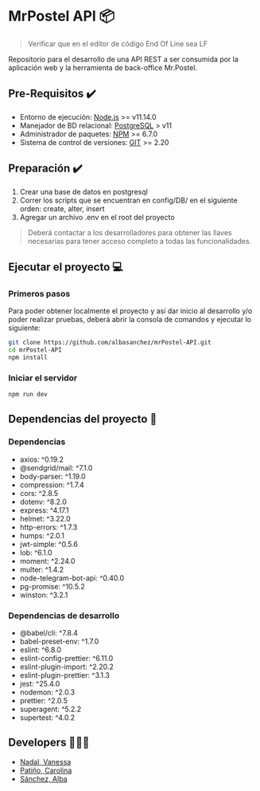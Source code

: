 # MrPostel API 📦

> Verificar que en el editor de código End Of Line sea LF

Repositorio para el desarrollo de una API REST a ser consumida por la aplicación web y la herramienta de back-office Mr.Postel.

## Pre-Requisitos ✔️

- Entorno de ejecución: [Node.js](https://nodejs.org/es/) >= v11.14.0
- Manejador de BD relacional: [PostgreSQL](https://www.postgresql.org/) > v11
- Administrador de paquetes: [NPM](https://www.npmjs.com/) >= 6.7.0
- Sistema de control de versiones: [GIT](https://git-scm.com/) >= 2.20

## Preparación ✔️

1. Crear una base de datos en postgresql
2. Correr los scripts que se encuentran en config/DB/ en el siguiente orden: create, alter, insert
3. Agregar un archivo .env en el root del proyecto

> Deberá contactar a los desarrolladores para obtener las llaves necesarias para tener acceso completo a todas las funcionalidades.

## Ejecutar el proyecto 💻

### Primeros pasos

Para poder obtener localmente el proyecto y así dar inicio al desarrollo y/o poder realizar pruebas, deberá abrir la consola de comandos y ejecutar lo siguiente:

```bash
git clone https://github.com/albasanchez/mrPostel-API.git
cd mrPostel-API
npm install
```

### Iniciar el servidor

```bash
npm run dev
```

## Dependencias del proyecto 📜

### Dependencias

- axios: ^0.19.2
- @sendgrid/mail: ^7.1.0
- body-parser: ^1.19.0
- compression: ^1.7.4
- cors: ^2.8.5
- dotenv: ^8.2.0
- express: ^4.17.1
- helmet: ^3.22.0
- http-errors: ^1.7.3
- humps: ^2.0.1
- jwt-simple: ^0.5.6
- lob: ^6.1.0
- moment: ^2.24.0
- multer: ^1.4.2
- node-telegram-bot-api: ^0.40.0
- pg-promise: ^10.5.2
- winston: ^3.2.1

### Dependencias de desarrollo

- @babel/cli: ^7.8.4
- babel-preset-env: ^1.7.0
- eslint: ^6.8.0
- eslint-config-prettier: ^6.11.0
- eslint-plugin-import: ^2.20.2
- eslint-plugin-prettier: ^3.1.3
- jest: ^25.4.0
- nodemon: ^2.0.3
- prettier: ^2.0.5
- superagent: ^5.2.2
- supertest: ^4.0.2

## Developers 👩👩👩

- [Nadal, Vanessa](https://github.com/vanessanadal)
- [Patiño, Carolina](https://github.com/carolinapatino)
- [Sánchez, Alba](https://github.com/albasanchez)
